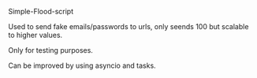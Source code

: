 Simple-Flood-script

Used to send fake emails/passwords to urls, only seends 100 but scalable to higher values.

Only for testing purposes.

Can be improved by using asyncio and tasks.
